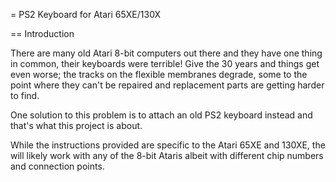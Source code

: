= PS2 Keyboard for Atari 65XE/130X

== Introduction

There are many old Atari 8-bit computers out there and they have one thing in common, their keyboards were terrible! Give the 30 years and things get even worse; the tracks on the flexible membranes degrade, some to the point where they can't be repaired and replacement parts are getting harder to find.

One solution to this problem is to attach an old PS2 keyboard instead and that's what this project is about.

While the instructions provided are specific to the Atari 65XE and 130XE, the will likely work with any of the 8-bit Ataris albeit with different chip numbers and connection points.

